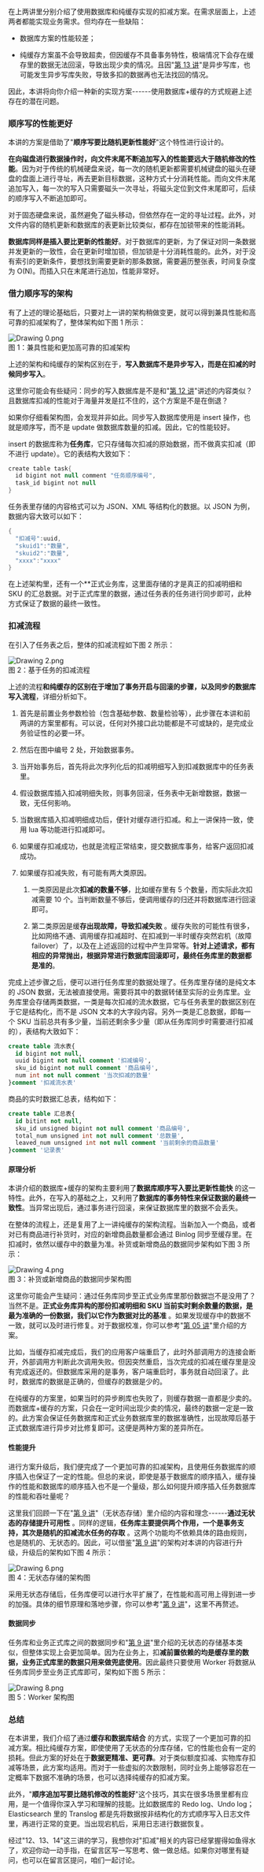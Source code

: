 在上两讲里分别介绍了使用数据库和纯缓存实现的扣减方案。在需求层面上，上述两者都能实现业务需求。但均存在一些缺陷：

* 数据库方案的性能较差；

* 纯缓存方案虽不会导致超卖，但因缓存不具备事务特性，极端情况下会存在缓存里的数据无法回滚，导致出现少卖的情况。且因"[第 13 讲](https://kaiwu.lagou.com/course/courseInfo.htm?courseId=595#/detail/pc?id=6138)"是异步写库，也可能发生异步写库失败，导致多扣的数据再也无法找回的情况。

因此，本讲将向你介绍一种新的实现方案------使用数据库+缓存的方式规避上述存在的潜在问题。

### 顺序写的性能更好

本讲的方案是借助了"**顺序写要比随机更新性能好**"这个特性进行设计的。

**在向磁盘进行数据操作时，向文件末尾不断追加写入的性能要远大于随机修改的性能**。因为对于传统的机械硬盘来说，每一次的随机更新都需要机械键盘的磁头在硬盘的盘面上进行寻址，再去更新目标数据，这种方式十分消耗性能。而向文件末尾追加写入，每一次的写入只需要磁头一次寻址，将磁头定位到文件末尾即可，后续的顺序写入不断追加即可。

对于固态硬盘来说，虽然避免了磁头移动，但依然存在一定的寻址过程。此外，对文件内容的随机更新和数据库的表更新比较类似，都存在加锁带来的性能消耗。

**数据库同样是插入要比更新的性能好**。对于数据库的更新，为了保证对同一条数据并发更新的一致性，会在更新时增加锁，但加锁是十分消耗性能的。此外，对于没有索引的更新条件，要想找到需要更新的那条数据，需要遍历整张表，时间复杂度为 O(N)。而插入只在末尾进行追加，性能非常好。

### 借力顺序写的架构

有了上述的理论基础后，只要对上一讲的架构稍做变更，就可以得到兼具性能和高可靠的扣减架构了，整体架构如下图 1 所示：

![Drawing 0.png](https://s0.lgstatic.com/i/image6/M01/05/79/CioPOWAwyQ6AWdJwAACfPtIGbZQ225.png)  
图 1：兼具性能和更加高可靠的扣减架构

上述的架构和纯缓存的架构区别在于，**写入数据库不是异步写入，而是在扣减的时候同步写入**。

这里你可能会有些疑问：同步的写入数据库是不是和"[第 12 讲](https://kaiwu.lagou.com/course/courseInfo.htm?courseId=595#/detail/pc?id=6137)"讲述的内容类似？且数据库扣减的性能对于海量并发是扛不住的，这个方案是不是在倒退？

如果你仔细看架构图，会发现并非如此。同步写入数据库使用是 insert 操作，也就是顺序写，而不是 update 做数据库数量的扣减。因此，它的性能较好。

insert 的数据库称为**任务库**，它只存储每次扣减的原始数据，而不做真实扣减（即不进行 update）。它的表结构大致如下：

```java
create table task{
  id bigint not null comment "任务顺序编号",
  task_id bigint not null 
}
```

任务表里存储的内容格式可以为 JSON、XML 等结构化的数据。以 JSON 为例，数据内容大致可以如下：

```java
{
  "扣减号":uuid,
  "skuid1":"数量",
  "skuid2":"数量",
  "xxxx":"xxxx"
}
```

在上述架构里，还有一个\*\*正式业务库，这里面存储的才是真正的扣减明细和 SKU 的汇总数据。对于正式库里的数据，通过任务表的任务进行同步即可，此种方式保证了数据的最终一致性。

### 扣减流程

在引入了任务表之后，整体的扣减流程如下图 2 所示：

![Drawing 2.png](https://s0.lgstatic.com/i/image6/M00/05/7C/Cgp9HWAwySGAOrtLAADfkL8uxjA721.png)  
图 2：基于任务的扣减流程

上述的流程**和纯缓存的区别在于增加了事务开启与回滚的步骤，以及同步的数据库写入流程**，详细分析如下。

1. 首先是前置业务参数检验（包含基础参数、数量检验等），此步骤在本讲和前两讲的方案里都有。可以说，任何对外接口此功能都是不可或缺的，是完成业务验证性的必要一环。

2. 然后在图中编号 2 处，开始数据事务。

3. 当开始事务后，首先将此次序列化后的扣减明细写入到扣减数据库中的任务表里。

4. 假设数据库插入扣减明细失败，则事务回滚，任务表中无新增数据，数据一致，无任何影响。

5. 当数据库插入扣减明细成功后，便针对缓存进行扣减。和上一讲保持一致，使用 lua 等功能进行扣减即可。

6. 如果缓存扣减成功，也就是流程正常结束，提交数据库事务，给客户返回扣减成功。

7. 如果缓存扣减失败，有可能有两大类原因。

   1. 一类原因是此次**扣减的数量不够**，比如缓存里有 5 个数量，而实际此次扣减需要 10 个。当判断数量不够后，便调用缓存的归还并将数据库进行回滚即可。

   2. 第二类原因是缓**存出现故障，导致扣减失败** 。缓存失败的可能性有很多，比如网络不通、调用缓存扣减超时、在扣减到一半时缓存突然宕机（故障 failover）了，以及在上述返回的过程中产生异常等。**针对上述请求，都有相应的异常抛出，根据异常进行数据库回滚即可，最终任务库里的数据都是准的**。

完成上述步骤之后，便可以进行任务库里的数据处理了。任务库里存储的是纯文本的 JSON 数据，无法被直接使用。需要将其中的数据转储至实际的业务库里。业务库里会存储两类数据，一类是每次扣减的流水数据，它与任务表里的数据区别在于它是结构化，而不是 JSON 文本的大字段内容。另外一类是汇总数据，即每一个 SKU 当前总共有多少量，当前还剩余多少量（即从任务库同步时需要进行扣减的），表结构大致如下：

```sql
create table 流水表{
  id bigint not null,
  uuid bigint not null comment '扣减编号',
  sku_id bigint not null comment '商品编号',
  num int not null comment '当次扣减的数量' 
}comment '扣减流水表'
```

商品的实时数据汇总表，结构如下：

```sql
create table 汇总表{
  id bitint not null,
  sku_id unsigned bigint not null comment '商品编号',
  total_num unsigned int not null comment '总数量',
  leaved_num unsigned int not null comment '当前剩余的商品数量'
}comment '记录表'
```

#### 原理分析

本讲介绍的数据库+缓存的架构主要利用了**数据库顺序写入要比更新性能快** 的这一特性。此外，在写入的基础之上，又利用了**数据库的事务特性来保证数据的最终一致性**。当异常出现后，通过事务进行回滚，来保证数据库里的数据不会丢失。

在整体的流程上，还是复用了上一讲纯缓存的架构流程。当新加入一个商品，或者对已有商品进行补货时，对应的新增商品数量都会通过 Binlog 同步至缓存里。在扣减时，依然以缓存中的数量为准。补货或新增商品的数据同步架构如下图 3 所示：

![Drawing 4.png](https://s0.lgstatic.com/i/image6/M00/05/79/CioPOWAwyUCAcJrrAAC-K44fcVU378.png)  
图 3：补货或新增商品的数据同步架构图

这里你可能会产生疑问：通过任务库同步至正式业务库里那份数据岂不是没用了？当然不是。**正式业务库异构的那份扣减明细和 SKU 当前实时剩余数量的数据，是最为准确的一份数据，我们以它作为数据对比的基准** 。如果发现缓存中的数据不一致，就可以及时进行修复。对于数据校准，你可以参考"[第 05 讲](https://kaiwu.lagou.com/course/courseInfo.htm?courseId=595#/detail/pc?id=6130)"里介绍的方案。

比如，当缓存扣减完成后，我们的应用客户端重启了，此时外部调用方的连接会断开，外部调用方判断此次调用失败。但因突然重启，当次完成的扣减在缓存里是没有完成返还的。但数据库采用的是事务，客户端重启时，事务就自动回滚了。此时，数据库的数据是正确的，但缓存的数据是少的。

在纯缓存的方案里，如果当时的异步刷库也失败了，则缓存数据一直都是少卖的。而数据库+缓存的方案，只会在一定时间出现少卖的情况，最终的数据一定是一致的。此方案会保证任务数据库和正式业务数据库里的数据准确性，出现故障后基于正式数据库进行异步对比修复即可。这便是两种方案的差异所在。

#### 性能提升

进行方案升级后，我们便完成了一个更加可靠的扣减架构，且使用任务数据库的顺序插入也保证了一定的性能。但总的来说，即使是基于数据库的顺序插入，缓存操作的性能和数据库的顺序插入也不是一个量级，那么如何提升顺序插入任务数据库的性能和吞吐量呢？

这里我们回顾一下在"[第 9 讲](https://kaiwu.lagou.com/course/courseInfo.htm?courseId=595#/detail/pc?id=6134)"（无状态存储）里介绍的内容和理念------**通过无状态的存储提升可用性** 。同样的逻辑，**任务库主要提供两个作用，一个是事务支持，其次是随机的扣减流水任务的存取** 。这两个功能均不依赖具体的路由规则，也是随机的、无状态的。因此，可以借鉴"[第 9 讲](https://kaiwu.lagou.com/course/courseInfo.htm?courseId=595#/detail/pc?id=6134)"的架构对本讲的内容进行升级，升级后的架构如下图 4 所示：

![Drawing 6.png](https://s0.lgstatic.com/i/image6/M00/05/7D/Cgp9HWAwyUuAYlA9AAECkv_ImAo470.png)  
图 4：无状态存储的架构图

采用无状态存储后，任务库便可以进行水平扩展了，在性能和高可用上得到进一步的加强。具体的细节原理和落地步骤，你可以参考"[第 9 讲](https://kaiwu.lagou.com/course/courseInfo.htm?courseId=595#/detail/pc?id=6134)"，这里不再赘述。

#### 数据同步

任务库和业务正式库之间的数据同步和"[第 9 讲](https://kaiwu.lagou.com/course/courseInfo.htm?courseId=595#/detail/pc?id=6134)"里介绍的无状态的存储基本类似，但整体实现上会更加简单。因为在业务上，扣**减前置依赖的均是缓存里的数据，业务正式库里的数据只用来做兜底使用**。因此最终只要使用 Worker 将数据从任务库同步至业务正式库即可，架构如下图 5 所示：

![Drawing 8.png](https://s0.lgstatic.com/i/image6/M00/05/7D/Cgp9HWAwyVWADsz1AACynQcYQUU915.png)  
图 5：Worker 架构图

### 总结

在本讲里，我们介绍了通过**缓存和数据库结合** 的方式，实现了一个更加可靠的扣减方案。相比纯缓存方案，即使使用了无状态的分库存储，它的性能也会有一定的损耗。但此方案的好处在于**数据更精准、更可靠**。对于类似额度扣减、实物库存扣减等场景，此方案均适用。而对于一些虚拟的次数限制，同时业务上能够容忍在一定概率下数据不准确的场景，也可以选择纯缓存的扣减方案。

此外，"**顺序追加写要比随机修改的性能好**"这个技巧，其实在很多场景里都有应用，是一个值得你深入学习和理解的技能。比如数据库的 Redo log、Undo log；Elasticsearch 里的 Translog 都是先将数据按非结构化的方式顺序写入日志文件里，再进行正常的变更。当出现宕机后，采用日志进行数据恢复。

经过"12、13、14"这三讲的学习，我想你对"扣减"相关的内容已经掌握得如鱼得水了，欢迎你动一动手指，在留言区写一写思考、做一做总结。如果你对哪里有疑问，也可以在留言区提问，咱们一起讨论。
